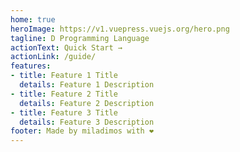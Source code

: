 ```yaml
---
home: true
heroImage: https://v1.vuepress.vuejs.org/hero.png
tagline: D Programming Language
actionText: Quick Start →
actionLink: /guide/
features:
- title: Feature 1 Title
  details: Feature 1 Description
- title: Feature 2 Title
  details: Feature 2 Description
- title: Feature 3 Title
  details: Feature 3 Description
footer: Made by miladimos with ❤️
---
```

